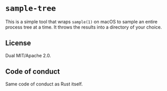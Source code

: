 # `sample-tree`

This is a simple tool that wraps `sample(1)` on macOS to sample an entire process tree at a time. It throws the results into a directory of your choice.

## License

Dual MIT/Apache 2.0.

## Code of conduct

Same code of conduct as Rust itself.
